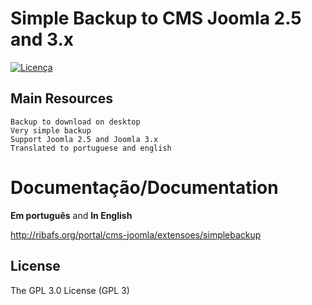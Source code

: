 Simple Backup to CMS Joomla 2.5 and 3.x
======================================

[![Licença](https://img.shields.io/aur/license/yaourt.svg)](https://github.com/ribafs/simplebackup/blob/master/LICENSE)

## Main Resources
    Backup to download on desktop    
    Very simple backup
    Support Joomla 2.5 and Joomla 3.x
    Translated to portuguese and english


# Documentação/Documentation

**Em português** and **In English**

http://ribafs.org/portal/cms-joomla/extensoes/simplebackup


License
-------

The GPL 3.0 License (GPL 3)
